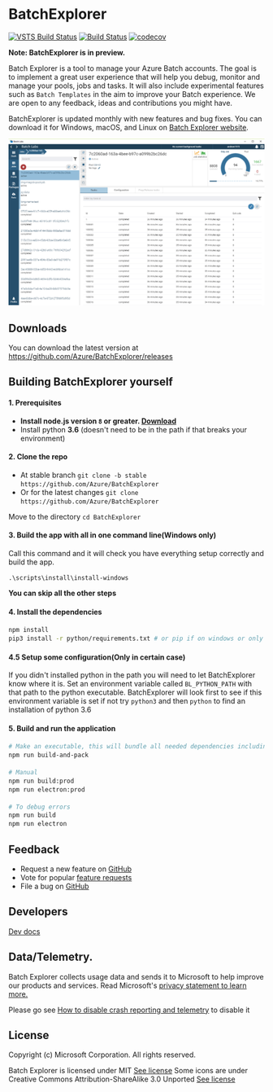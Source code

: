 # BatchExplorer
[![VSTS Build Status](https://dev.azure.com/azurebatch/BatchExplorer/_apis/build/status/BatchExplorer%20-%20CI)](https://dev.azure.com/azurebatch/BatchExplorer/_build/latest?definitionId=8)
[![Build Status](https://travis-ci.org/Azure/BatchExplorer.svg?branch=master)](https://travis-ci.org/Azure/BatchExplorer)
[![codecov](https://codecov.io/gh/Azure/BatchExplorer/branch/master/graph/badge.svg)](https://codecov.io/gh/Azure/BatchExplorer)

**Note: BatchExplorer is in preview.**

Batch Explorer is a tool to manage your Azure Batch accounts. The goal is to implement a great user experience that will help you debug, monitor and manage your pools, jobs and tasks.
It will also include experimental features such as `Batch Templates` in the aim to improve your Batch experience. We are open to any feedback, ideas and contributions you might have.

BatchExplorer is updated monthly with new features and bug fixes. You can download it for Windows, macOS, and Linux on [Batch Explorer website](https://azure.github.io/BatchExplorer/).

![](docs/images/job-home.png)

## Downloads

You can download the latest version at https://github.com/Azure/BatchExplorer/releases

## Building BatchExplorer yourself
#### 1. Prerequisites
- **Install node.js version `8` or greater. [Download](https://nodejs.org/en/download/)**
- Install python **3.6** (doesn't need to be in the path if that breaks your environment)

#### 2. Clone the repo
- At stable branch `git clone -b stable https://github.com/Azure/BatchExplorer`
- Or for the latest changes `git clone https://github.com/Azure/BatchExplorer`

Move to the directory `cd BatchExplorer`

#### 3. Build the app with all in one command line(Windows only)
Call this command and it will check you have everything setup correctly and build the app.
```
.\scripts\install\install-windows
```
**You can skip all the other steps**

#### 4. Install the dependencies
```bash
npm install
pip3 install -r python/requirements.txt # or pip if on windows or only have python 3.6 installed
```

#### 4.5 Setup some configuration(Only in certain case)
If you didn't installed python in the path you will need to let BatchExplorer know where it is.
Set an environment variable called `BL_PYTHON_PATH` with that path to the python executable.
BatchExplorer will look first to see if this environment variable is set if not try `python3` and then `python` to find an installation of python 3.6

#### 5. Build and run the application
```bash
# Make an executable, this will bundle all needed dependencies including node and python
npm run build-and-pack

# Manual
npm run build:prod
npm run electron:prod

# To debug errors
npm run build
npm run electron
```

## Feedback
* Request a new feature on [GitHub](https://github.com/Azure/BatchExplorer/issues)
* Vote for popular [feature requests](https://github.com/Azure/BatchExplorer/issues?utf8=%E2%9C%93&q=is%3Aopen+is%3Aissue+label%3Afeature+sort%3Areactions-%2B1-desc+)
* File a bug on [GitHub](https://github.com/Azure/BatchExplorer/issues)

## Developers
[Dev docs](docs/readme.md)

## Data/Telemetry.

Batch Explorer collects usage data and sends it to Microsoft to help improve our products and services. Read Microsoft's [privacy statement to learn more.](https://privacy.microsoft.com/en-us/privacystatement)

Please go see [How to disable crash reporting and telemetry](https://github.com/Azure/BatchExplorer/wiki/Crash-reporting-and-telemetry#how-to-disable-crash-reporting-and-telemetry) to disable it


## License
Copyright (c) Microsoft Corporation. All rights reserved.

Batch Explorer is licensed under MIT [See license](LICENSE)
Some icons are under Creative Commons Attribution-ShareAlike 3.0 Unported [See license](app/assets/images/logos/LICENSE)
